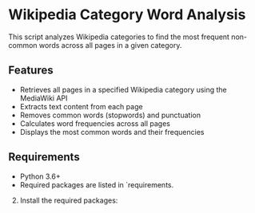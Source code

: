 # Wikipedia Category Word Analysis

This script analyzes Wikipedia categories to find the most frequent non-common words across all pages in a given category.

## Features

- Retrieves all pages in a specified Wikipedia category using the MediaWiki API
- Extracts text content from each page
- Removes common words (stopwords) and punctuation
- Calculates word frequencies across all pages
- Displays the most common words and their frequencies

## Requirements

- Python 3.6+
- Required packages are listed in `requirements.

2. Install the required packages: